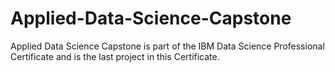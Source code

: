 # Applied-Data-Science-Capstone
Applied Data Science Capstone is part of the IBM Data Science Professional Certificate and is the last project in this Certificate.
